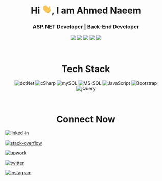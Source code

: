 <p align="center">
<h1 align="center">Hi <img src="https://raw.githubusercontent.com/ABSphreak/ABSphreak/master/gifs/Hi.gif" width="30px">, I am Ahmed Naeem</h1>
<h3 align="center">ASP.NET Developer | Back-End Developer </h3>
<p align="center">
  <img src="https://img.shields.io/badge/Age-20-success" />
  <img src="https://img.shields.io/badge/Education-BSCS-informational" />
  <img src="https://img.shields.io/badge/Focus-Cloud%20Computing-9cf" />
  <img src="https://img.shields.io/badge/Lives-Pakistan-green" />
  <img src="https://img.shields.io/badge/Languages-English%20%26%20Urdu-yellowgreen" />
</p>
<br>
<h1 align="center">Tech Stack</h1>
<p align="center">
<img alt="dotNet" src="https://img.shields.io/badge/.NET-512BD4?style=for-the-badge&logo=dotnet&logoColor=white" />

<img alt="cSharp" src="https://img.shields.io/badge/C%23-239120?style=for-the-badge&logo=c-sharp&logoColor=white" />

<img alt="mySQL" src="https://img.shields.io/badge/MySQL-00000F?style=for-the-badge&logo=mysql&logoColor=white" />
  
<img alt="MS-SQL" src="https://img.shields.io/badge/Microsoft%20SQL%20Sever-CC2927?style=for-the-badge&logo=microsoft%20sql%20server&logoColor=white" />

<img alt="JavaScript" src="https://img.shields.io/badge/JavaScript-323330?style=for-the-badge&logo=javascript&logoColor=F7DF1E" />

<img alt="Bootstrap" src="https://img.shields.io/badge/Bootstrap-563D7C?style=for-the-badge&logo=bootstrap&logoColor=white" />

<img alt="jQuery" src="https://img.shields.io/badge/jQuery-0769AD?style=for-the-badge&logo=jquery&logoColor=white" />
</p>
<br>
<h1 align="center">Connect Now</h1>
<p align="center">

[<img alt="linked-in" src="https://img.shields.io/badge/linkedin-%230077B5.svg?&style=for-the-badge&logo=linkedin&logoColor=white" />](https://www.linkedin.com/in/ahmedtahami)

[<img alt="stack-overflow" src="https://img.shields.io/badge/stack%20overflow-FE7A16?logo=stack-overflow&logoColor=white&style=for-the-badge" />](https://stackoverflow.com/users/14420443/ahmed-naeem)

[<img alt="upwork" src="https://img.shields.io/static/v1?style=for-the-badge&message=Upwork&color=222222&logo=Upwork&logoColor=6FDA44&label=" />](https://www.upwork.com/fl/ahmedtahami/)

[<img alt="twitter" src="https://img.shields.io/badge/twitter-%231DA1F2.svg?&style=for-the-badge&logo=twitter&logoColor=white" />](https://twitter.com/ahmedtahami)

[<img alt="instagram" src="https://img.shields.io/badge/Instagram-E4405F?style=for-the-badge&logo=instagram&logoColor=white" />](https://instagram.com/ahmedtahami)
</p>
<br>
</p>
